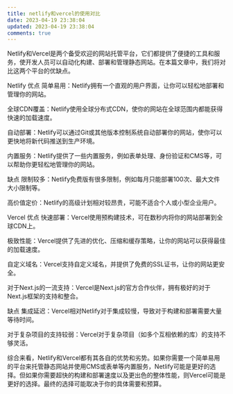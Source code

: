 ```yaml
---
title: netlify和vercel的使用对比
date: 2023-04-19 23:38:04
updated: 2023-04-19 23:38:04
comments: true
---
```

Netlify和Vercel是两个备受欢迎的网站托管平台，它们都提供了便捷的工具和服务，使开发人员可以自动化构建、部署和管理静态网站。在本篇文章中，我们将对比这两个平台的优缺点。

Netlify
优点
简单易用：Netlify拥有一个直观的用户界面，让你可以轻松地部署和管理你的网站。

全球CDN覆盖：Netlify使用全球分布式CDN，使你的网站在全球范围内都能获得快速的加载速度。

自动部署：Netlify可以通过Git或其他版本控制系统自动部署你的网站，使你可以更快地将新代码推送到生产环境。

内置服务：Netlify提供了一些内置服务，例如表单处理、身份验证和CMS等，可以帮助你更轻松地管理你的网站。

缺点
限制较多：Netlify免费版有很多限制，例如每月只能部署100次、最大文件大小限制等。

高价值定价：Netlify的高级计划相对较昂贵，可能不适合个人或小型企业用户。

Vercel
优点
快速部署：Vercel使用预构建技术，可在数秒内将你的网站部署到全球CDN上。

极致性能：Vercel提供了先进的优化、压缩和缓存策略，让你的网站可以获得最佳的加载速度。

自定义域名：Vercel支持自定义域名，并提供了免费的SSL证书，让你的网站更安全。

对于Next.js的一流支持：Vercel是Next.js的官方合作伙伴，拥有极好的对于Next.js框架的支持和整合。

缺点
集成延迟：Vercel相对Netlify对于集成较慢，导致对于构建和部署需要大量等待时间。

对于复杂项目的支持较弱：Vercel对于复杂项目（如多个互相依赖的库）的支持不够灵活。

综合来看，Netlify和Vercel都有其各自的优势和劣势。如果你需要一个简单易用的平台来托管静态网站并使用CMS或表单等内置服务，Netlify可能是更好的选择。但如果你需要超快的构建和部署速度以及更出色的整体性能，则Vercel可能是更好的选择。最终的选择可能取决于你的具体需要和预算。

